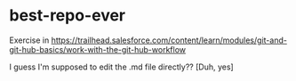 # best-repo-ever
Exercise in https://trailhead.salesforce.com/content/learn/modules/git-and-git-hub-basics/work-with-the-git-hub-workflow

I guess I'm supposed to edit the .md file directly?? [Duh, yes]